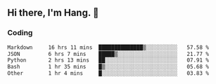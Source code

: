 ## Hi there, I'm Hang. 👋

### Coding

<!--START_SECTION:waka-->

```txt
Markdown     16 hrs 11 mins  ██████████████▒░░░░░░░░░░   57.58 %
JSON         6 hrs 7 mins    █████▒░░░░░░░░░░░░░░░░░░░   21.77 %
Python       2 hrs 13 mins   ██░░░░░░░░░░░░░░░░░░░░░░░   07.91 %
Bash         1 hr 35 mins    █▒░░░░░░░░░░░░░░░░░░░░░░░   05.68 %
Other        1 hr 4 mins     █░░░░░░░░░░░░░░░░░░░░░░░░   03.83 %
```

<!--END_SECTION:waka-->
